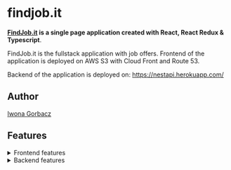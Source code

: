 # findjob.it
**[FindJob.it](https://www.iwonagorbacz.pl/) is a single page application created with React, React Redux & Typescript**.

FindJob.it is the fullstack application with job offers. 
Frontend of the application is deployed on AWS S3 with Cloud Front and Route 53.

Backend of the application is deployed on: https://nestapi.herokuapp.com/

## Author
[Iwona Gorbacz](https://github.com/igorbacz)

## Features
<details><summary>Frontend features</summary>

- Presentation of the offers.
- Map with pins where the offer was added
- Filtering offers based on the date the offer was added, the amount of earnings, the possibility of remote work and main stack.
- User registration and login
- Adding job offer by login user.
- Removing a job offer
</details>

<details><summary>Backend features</summary>

- Providing models for offer and user
- Providing controllers for creating and deleting offers
- Providing controller for fetching page resource data
</details>
